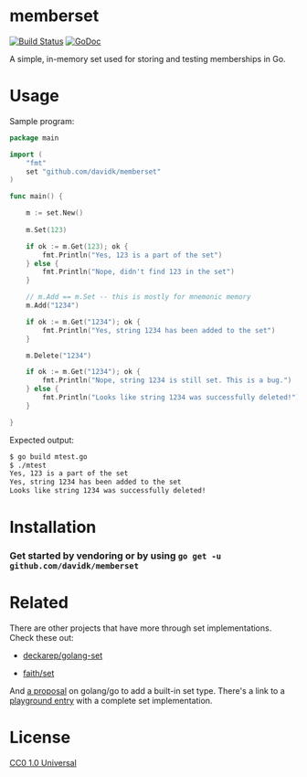 # memberset

[![Build Status](https://travis-ci.org/davidk/memberset.svg?branch=master)](https://travis-ci.org/davidk/memberset)
[![GoDoc](https://godoc.org/github.com/davidk/memberset?status.svg)](https://godoc.org/github.com/davidk/memberset)

A simple, in-memory set used for storing and testing memberships in Go.

# Usage

Sample program:

```go
package main

import (
    "fmt"
    set "github.com/davidk/memberset"
)

func main() {

    m := set.New()
    
    m.Set(123)

    if ok := m.Get(123); ok {
        fmt.Println("Yes, 123 is a part of the set")
    } else {
        fmt.Println("Nope, didn't find 123 in the set")
    }

    // m.Add == m.Set -- this is mostly for mnemonic memory
    m.Add("1234")

    if ok := m.Get("1234"); ok {
        fmt.Println("Yes, string 1234 has been added to the set")
    }

    m.Delete("1234")

    if ok := m.Get("1234"); ok {
        fmt.Println("Nope, string 1234 is still set. This is a bug.")
    } else {
        fmt.Println("Looks like string 1234 was successfully deleted!")
    }

}
```

Expected output:

```bash
$ go build mtest.go
$ ./mtest
Yes, 123 is a part of the set
Yes, string 1234 has been added to the set
Looks like string 1234 was successfully deleted!
```

# Installation

### Get started by vendoring or by using `go get -u github.com/davidk/memberset`

# Related

There are other projects that have more through set implementations. Check these out:

* [deckarep/golang-set](https://github.com/deckarep/golang-set)

* [faith/set](https://github.com/fatih/set)

And [a proposal](https://github.com/golang/go/issues/16466) on golang/go to add a built-in set type. There's a link to a [playground entry](https://play.golang.org/p/VhCbdtJzwz) with a complete set implementation.

# License

[CC0 1.0 Universal](https://creativecommons.org/publicdomain/zero/1.0/)
